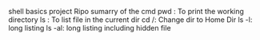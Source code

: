 shell basics project Ripo
sumarry of the cmd
pwd : To print the working directory
ls : To list file in the current dir
cd /: Change dir to Home Dir
ls -l: long listing
ls -al: long listing including hidden file
